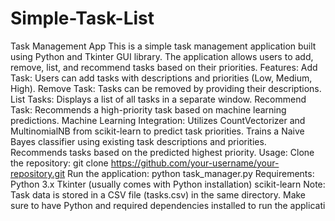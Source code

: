 # Simple-Task-List
 Task Management App This is a simple task management application built using Python and Tkinter GUI library. The application allows users to add, remove, list, and recommend tasks based on their priorities.  Features: Add Task: Users can add tasks with descriptions and priorities (Low, Medium, High). Remove Task: Tasks can be removed by providing their descriptions. List Tasks: Displays a list of all tasks in a separate window. Recommend Task: Recommends a high-priority task based on machine learning predictions. Machine Learning Integration: Utilizes CountVectorizer and MultinomialNB from scikit-learn to predict task priorities. Trains a Naive Bayes classifier using existing task descriptions and priorities. Recommends tasks based on the predicted highest priority. Usage: Clone the repository: git clone https://github.com/your-username/your-repository.git Run the application: python task_manager.py Requirements: Python 3.x Tkinter (usually comes with Python installation) scikit-learn Note: Task data is stored in a CSV file (tasks.csv) in the same directory. Make sure to have Python and required dependencies installed to run the applicati
